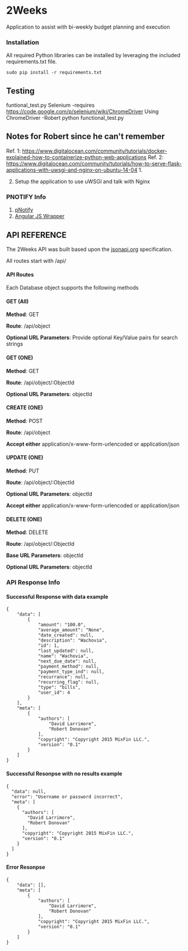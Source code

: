 # 2Weeks
Application to assist with bi-weekly budget planning and execution


### Installation
All required Python libraries can be installed by leveraging the included requirements.txt file.

    sudo pip install -r requirements.txt
    
    
    
    
 ## Testing
 
 funtional_test.py
 Selenium -requires 
    https://code.google.com/p/selenium/wiki/ChromeDriver
    Using ChromeDriver
    -Robert
    python functional_test.py




## Notes for Robert since he can't remember
Ref. 1: https://www.digitalocean.com/community/tutorials/docker-explained-how-to-containerize-python-web-applications
Ref. 2: https://www.digitalocean.com/community/tutorials/how-to-serve-flask-applications-with-uwsgi-and-nginx-on-ubuntu-14-04
1.    

2.  Setup the application to use uWSGI and talk with Nginx



### PNOTIFY Info



1. [pNotify](http://sciactive.github.io/pnotify/)
2. [Angular JS Wrapper](https://github.com/jacqueslareau/angular-pnotify)







## API REFERENCE

The 2Weeks API was built based upon the [jsonapi.org](http://jsonapi.org/) specification.

All routes start with /api/


#### API Routes

Each Database object supports the following methods



#### GET (All)

**Method**: GET

**Route**: /api/object

**Optional URL Parameters**: Provide optional Key/Value pairs for search strings




#### GET (ONE)

**Method**: GET

**Route**: /api/object/:ObjectId

**Optional URL Parameters**: objectId




#### CREATE (ONE)

**Method**: POST

**Route**: /api/object

**Accept either** application/x-www-form-urlencoded or application/json



#### UPDATE (ONE)

**Method**: PUT

**Route**: /api/object/:ObjectId

**Optional URL Parameters**: objectId

**Accept either** application/x-www-form-urlencoded or application/json



#### DELETE (ONE)


**Method**: DELETE

**Route**: /api/object/:ObjectId

**Base URL Parameters**: objectId

**Optional URL Parameters**: objectId



### API Response Info


#### Successful Response with data example

    {
        "data": [
            {
                "amount": "100.0", 
                "average_amount": "None", 
                "date_created": null, 
                "description": "Wachovia", 
                "id": 1, 
                "last_updated": null, 
                "name": "Wachovia", 
                "next_due_date": null, 
                "payment_method": null, 
                "payment_type_ind": null, 
                "recurrance": null, 
                "recurring_flag": null, 
                "type": "bills", 
                "user_id": 4
            }
        ], 
        "meta": [
            {
                "authors": [
                    "David Larrimore", 
                    "Robert Donovan"
                ], 
                "copyright": "Copyright 2015 MixFin LLC.", 
                "version": "0.1"
            }
        ]
    }
    
    
#### Successful Resonpse with no results example
    
    {
      "data": null,
      "error": "Username or password incorrect",
      "meta": [
        {
          "authors": [
            "David Larrimore",
            "Robert Donovan"
          ],
          "copyright": "Copyright 2015 MixFin LLC.",
          "version": "0.1"
        }
      ]
    }
    
    
#### Error Resonpse
   
    {
        "data": [], 
        "meta": [
            {
                "authors": [
                    "David Larrimore", 
                    "Robert Donovan"
                ], 
                "copyright": "Copyright 2015 MixFin LLC.", 
                "version": "0.1"
            }
        ]
    }    